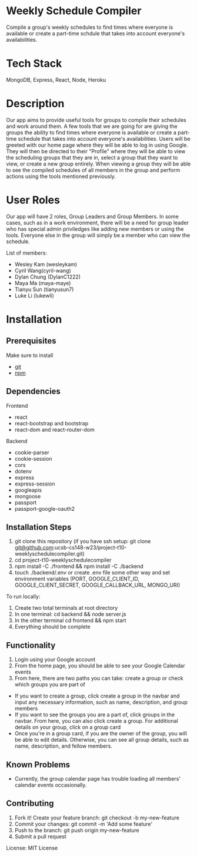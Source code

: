 # Weekly Schedule Compiler

Compile a group's weekly schedules to find times where everyone is available or create a part-time schdule that takes into account everyone's availabilities.

# Tech Stack

MongoDB, Express, React, Node, Heroku

# Description

Our app aims to provide useful tools for groups to compile their schedules and work around them. A few tools that we are going for are giving the groups the ability to find times where everyone is available or create a part-time schedule that takes into account everyone's availabilities. Users will be greeted with our home page where they will be able to log in using Google. They will then be directed to their "Profile" where they will be able to view the scheduling groups that they are in, select a group that they want to view, or create a new group entirely. When viewing a group they will be able to see the compiled schedules of all members in the group and perform actions using the tools mentioned previously.

# User Roles

Our app will have 2 roles, Group Leaders and Group Members. In some cases, such as in a work environment, there will be a need for group leader who has special admin priviledges like adding new members or using the tools. Everyone else in the group will simply be a member who can view the schedule.

List of members:

- Wesley Kam (wesleykam)
- Cyril Wang(cyril-wang)
- Dylan Chung (DylanC1222)
- Maya Ma (maya-maye)
- Tianyu Sun (tianyusun7)
- Luke Li (lukewli)

# Installation

## Prerequisites

Make sure to install

- [git](https://git-scm.com/downloads)
- [npm](https://docs.npmjs.com/downloading-and-installing-node-js-and-npm)

## Dependencies

Frontend

- react
- react-bootstrap and bootstrap
- react-dom and react-router-dom

Backend

- cookie-parser
- cookie-session
- cors
- dotenv
- express
- express-session
- googleapis
- mongoose
- passport
- passport-google-oauth2

## Installation Steps

1. git clone this repository (if you have ssh setup: git clone git@github.com:ucsb-cs148-w23/project-t10-weeklyschedulecompiler.git)
2. cd project-t10-weeklyschedulecompiler
3. npm install -C ./frontend && npm install -C ./backend
4. touch ./backend/.env or create .env file some other way and set environment variables (PORT, GOOGLE_CLIENT_ID, GOOGLE_CLIENT_SECRET, GOOGLE_CALLBACK_URL, MONGO_URI)

To run locally: 
1. Create two total terminals at root directory
2. In one terminal: cd backend && node server.js
3. In the other terminal cd frontend && npm start
4. Everything should be complete

## Functionality

1. Login using your Google account
2. From the home page, you should be able to see your Google Calendar events
3. From here, there are two paths you can take: create a group or check which groups you are part of

 - If you want to create a group, click create a group in the navbar and input any necessary information, such as name, description, and group members
 - If you want to see the groups you are a part of, click groups in the navbar. From here, you can also click create a group. For additional details on your group, click on a group card
 - Once you're in a group card, if you are the owner of the group, you will be able to edit details. Otherwise, you can see all group details, such as name, description, and fellow members.

## Known Problems

 - Currently, the group calendar page has trouble loading all members' calendar events occasionally.

## Contributing

1. Fork it! Create your feature branch: git checkout -b my-new-feature
2. Commit your changes: git commit -m 'Add some feature'
3. Push to the branch: git push origin my-new-feature
4. Submit a pull request

License: MIT License
